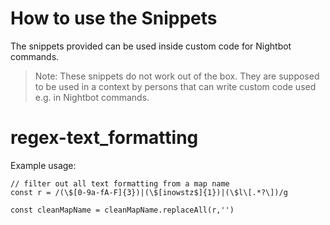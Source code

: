 # How to use the Snippets

The snippets provided can be used inside custom code for Nightbot commands.

>Note:
>These snippets do not work out of the box. They are supposed to be used in a context by persons that can write custom code used e.g. in Nightbot commands.

# regex-text_formatting

Example usage:

```
// filter out all text formatting from a map name
const r = /(\$[0-9a-fA-F]{3})|(\$[inowstz$]{1})|(\$l\[.*?\])/g

const cleanMapName = cleanMapName.replaceAll(r,'')
```
